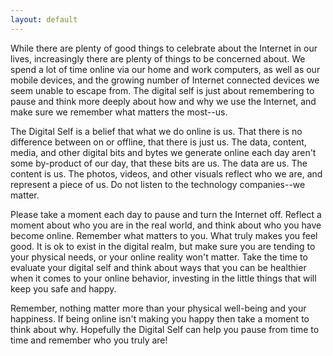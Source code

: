 ```yaml
---
layout: default
---
```


<p>While there are plenty of good things to celebrate about the Internet in our lives, increasingly there are plenty of things to be concerned about. We spend a lot of time online via our home and work computers, as well as our mobile devices, and the growing number of Internet connected devices we seem unable to escape from. The digital self is just about remembering to pause and think more deeply about how and why we use the Internet, and make sure we remember what matters the most--us.</p>

<p>The Digital Self is a belief that what we do online is us. That there is no difference between on or offline, that there is just us. The data, content, media, and other digital bits and bytes we generate online each day aren't some by-product of our day, that these bits are us. The data are us. The content is us. The photos, videos, and other visuals reflect who we are, and represent a piece of us. Do not listen to the technology companies--we matter.</p>

<p>Please take a moment each day to pause and turn the Internet off. Reflect a moment about who you are in the real world, and think about who you have become online. Remember what matters to you. What truly makes you feel good. It is ok to exist in the digital realm, but make sure you are tending to your physical needs, or your online reality won't matter. Take the time to evaluate your digital self and think about ways that you can be healthier when it comes to your online behavior, investing in the little things that will keep you safe and happy.</p>

<p>Remember, nothing matter more than your physical well-being and your happiness. If being online isn't making you happy then take a moment to think about why. Hopefully the Digital Self can help you pause from time to time and remember who you truly are!</p>
